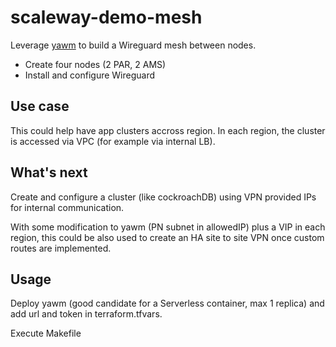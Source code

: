 scaleway-demo-mesh
==================

Leverage [yawm](https://github.com/n-Arno/yawm) to build a Wireguard mesh between nodes.

- Create four nodes (2 PAR, 2 AMS)
- Install and configure Wireguard

Use case
--------

This could help have app clusters accross region. In each region, the cluster is accessed via VPC (for example via internal LB).

What's next
-----------

Create and configure a cluster (like cockroachDB) using VPN provided IPs for internal communication.

With some modification to yawm (PN subnet in allowedIP) plus a VIP in each region, this could be also used to create an HA site to site VPN once custom routes are implemented.


Usage
-----

Deploy yawm (good candidate for a Serverless container, max 1 replica) and add url and token in terraform.tfvars.

Execute Makefile
